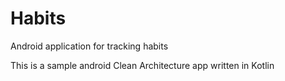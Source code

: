 # Habits
Android application for tracking habits

This is a sample android Clean Architecture app written in Kotlin
